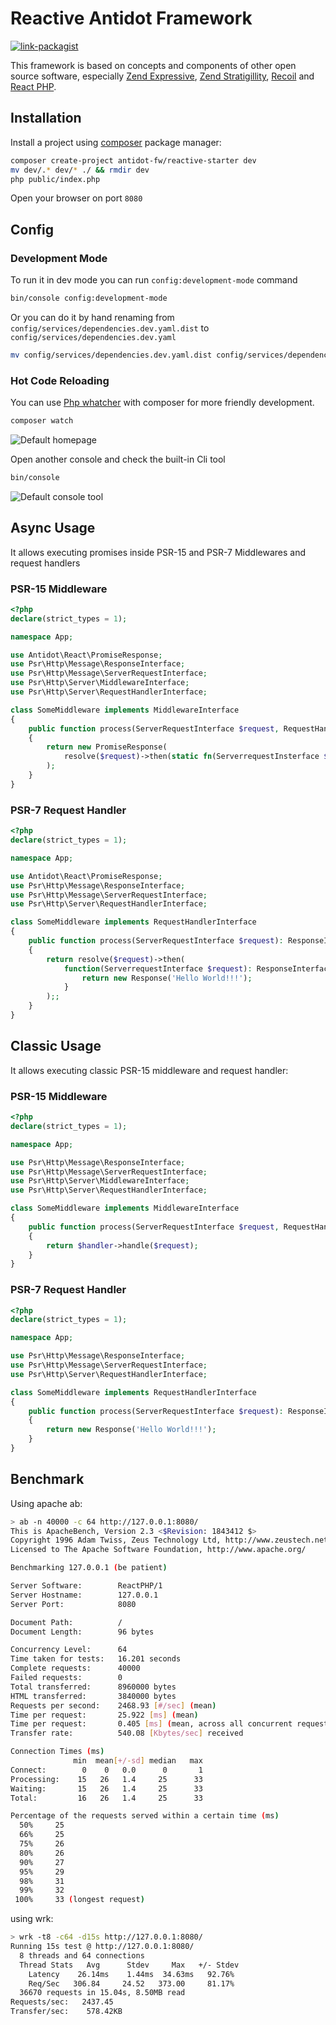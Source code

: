 Reactive Antidot Framework
=================

[![link-packagist](https://img.shields.io/packagist/v/antidot-fw/reactive-starter.svg?style=flat-square)](https://packagist.org/packages/antidot-fw/reactive-starter)

This framework is based on concepts and components of other open source software, especially 
[Zend Expressive](https://docs.zendframework.com/zend-expressive/), 
[Zend Stratigillity](https://docs.zendframework.com/zend-stratigility/), 
[Recoil](https://github.com/recoilphp/recoil) and [React PHP](https://reactphp.org/).

## Installation

Install a project using [composer](https://getcomposer.org/download/) package manager:

````bash
composer create-project antidot-fw/reactive-starter dev
mv dev/.* dev/* ./ && rmdir dev
php public/index.php
````

Open your browser on port `8080`

## Config

### Development Mode

To run it in dev mode you can run `config:development-mode` command

````bash
bin/console config:development-mode
````

Or you can do it by hand renaming from `config/services/dependencies.dev.yaml.dist` to `config/services/dependencies.dev.yaml`

````bash
mv config/services/dependencies.dev.yaml.dist config/services/dependencies.dev.yaml
````

### Hot Code Reloading

You can use [Php whatcher](https://github.com/seregazhuk/php-watcher) with composer for more friendly development.

````bash
composer watch
````

![Default homepage](https://getting-started.antidotfw.io/images/default-homepage.jpg)

Open another console and check the built-in Cli tool

````bash
bin/console
````

![Default console tool](https://getting-started.antidotfw.io/images/default-console.jpg)

## Async Usage

It allows executing promises inside PSR-15 and PSR-7 Middlewares and request handlers

### PSR-15 Middleware

```php
<?php
declare(strict_types = 1);

namespace App;

use Antidot\React\PromiseResponse;
use Psr\Http\Message\ResponseInterface;
use Psr\Http\Message\ServerRequestInterface;
use Psr\Http\Server\MiddlewareInterface;
use Psr\Http\Server\RequestHandlerInterface;

class SomeMiddleware implements MiddlewareInterface
{
    public function process(ServerRequestInterface $request, RequestHandlerInterface $handler): ResponseInterface
    {
        return new PromiseResponse(
            resolve($request)->then(static fn(ServerrequestInsterface $request) => $handler->handle($request))
        );
    }
}
```

### PSR-7 Request Handler

```php
<?php
declare(strict_types = 1);

namespace App;

use Antidot\React\PromiseResponse;
use Psr\Http\Message\ResponseInterface;
use Psr\Http\Message\ServerRequestInterface;
use Psr\Http\Server\RequestHandlerInterface;

class SomeMiddleware implements RequestHandlerInterface
{
    public function process(ServerRequestInterface $request): ResponseInterface
    {
        return resolve($request)->then(
            function(ServerrequestInterface $request): ResponseInterface {
                return new Response('Hello World!!!');
            }
        );;
    }
}
```

## Classic Usage

It allows executing classic PSR-15 middleware and request handler:

### PSR-15 Middleware

```php
<?php
declare(strict_types = 1);

namespace App;

use Psr\Http\Message\ResponseInterface;
use Psr\Http\Message\ServerRequestInterface;
use Psr\Http\Server\MiddlewareInterface;
use Psr\Http\Server\RequestHandlerInterface;

class SomeMiddleware implements MiddlewareInterface
{
    public function process(ServerRequestInterface $request, RequestHandlerInterface $handler): ResponseInterface
    {
        return $handler->handle($request);
    }
}
```

### PSR-7 Request Handler

```php
<?php
declare(strict_types = 1);

namespace App;

use Psr\Http\Message\ResponseInterface;
use Psr\Http\Message\ServerRequestInterface;
use Psr\Http\Server\RequestHandlerInterface;

class SomeMiddleware implements RequestHandlerInterface
{
    public function process(ServerRequestInterface $request): ResponseInterface
    {
        return new Response('Hello World!!!');
    }
}
```

## Benchmark

Using apache ab:

```bash
> ab -n 40000 -c 64 http://127.0.0.1:8080/ 
This is ApacheBench, Version 2.3 <$Revision: 1843412 $>
Copyright 1996 Adam Twiss, Zeus Technology Ltd, http://www.zeustech.net/
Licensed to The Apache Software Foundation, http://www.apache.org/

Benchmarking 127.0.0.1 (be patient)

Server Software:        ReactPHP/1
Server Hostname:        127.0.0.1
Server Port:            8080

Document Path:          /
Document Length:        96 bytes

Concurrency Level:      64
Time taken for tests:   16.201 seconds
Complete requests:      40000
Failed requests:        0
Total transferred:      8960000 bytes
HTML transferred:       3840000 bytes
Requests per second:    2468.93 [#/sec] (mean)
Time per request:       25.922 [ms] (mean)
Time per request:       0.405 [ms] (mean, across all concurrent requests)
Transfer rate:          540.08 [Kbytes/sec] received

Connection Times (ms)
              min  mean[+/-sd] median   max
Connect:        0    0   0.0      0       1
Processing:    15   26   1.4     25      33
Waiting:       15   26   1.4     25      33
Total:         16   26   1.4     25      33

Percentage of the requests served within a certain time (ms)
  50%     25
  66%     25
  75%     26
  80%     26
  90%     27
  95%     29
  98%     31
  99%     32
 100%     33 (longest request)

```

using wrk:

```bash
> wrk -t8 -c64 -d15s http://127.0.0.1:8080/                                                                                                                                                                                                         [95ba8e6]
Running 15s test @ http://127.0.0.1:8080/
  8 threads and 64 connections
  Thread Stats   Avg      Stdev     Max   +/- Stdev
    Latency    26.14ms    1.44ms  34.63ms   92.76%
    Req/Sec   306.84     24.52   373.00     81.17%
  36670 requests in 15.04s, 8.50MB read
Requests/sec:   2437.45
Transfer/sec:    578.42KB
```
